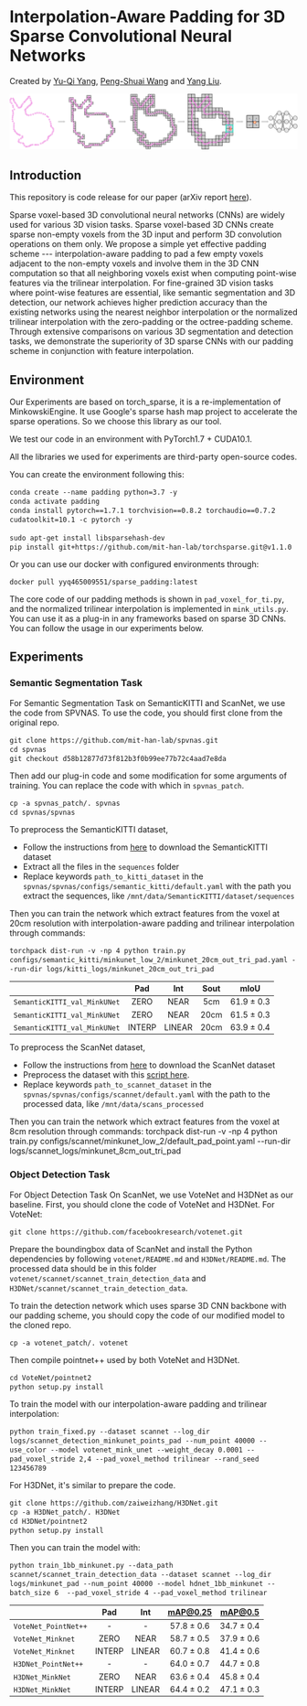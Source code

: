 # Interpolation-Aware Padding for 3D Sparse Convolutional Neural Networks
Created by <a href="https://yukichiii.github.io/" target="_blank">Yu-Qi Yang</a>, <a href="https://wang-ps.github.io/" target="_blank">Peng-Shuai Wang</a> and <a href="https://xueyuhanlang.github.io/" target="_blank">Yang Liu</a>.

![overview](overview/overview.png)

## Introduction
This repository is code release for our paper (arXiv report [here](https://arxiv.org/abs/2108.06925)).

Sparse voxel-based 3D convolutional neural networks (CNNs) are widely used for various 3D vision tasks. Sparse voxel-based 3D CNNs create sparse non-empty voxels from the 3D input and perform 3D convolution operations on them only. We propose a simple yet effective padding scheme --- interpolation-aware padding to pad a few empty voxels adjacent to the non-empty voxels and involve them in the 3D CNN computation so that all neighboring voxels exist when computing point-wise features via the trilinear interpolation. For fine-grained 3D vision tasks where point-wise features are essential, like semantic segmentation and 3D detection, our network achieves higher prediction accuracy than the existing networks using the nearest neighbor interpolation or the normalized trilinear interpolation with the zero-padding or the octree-padding scheme. Through extensive comparisons on various 3D segmentation and detection tasks, we demonstrate the superiority of 3D sparse CNNs with our padding scheme in conjunction with feature interpolation.

## Environment
Our Experiments are based on torch_sparse, it is a re-implementation of MinkowskiEngine. It use Google's sparse hash map project to accelerate the sparse operations. So we choose this library as our tool.

We test our code in an environment with PyTorch1.7 + CUDA10.1.

All the libraries we used for experiments are third-party open-source codes.

You can create the environment following this:

    conda create --name padding python=3.7 -y
    conda activate padding
    conda install pytorch==1.7.1 torchvision==0.8.2 torchaudio==0.7.2 cudatoolkit=10.1 -c pytorch -y

    sudo apt-get install libsparsehash-dev
    pip install git+https://github.com/mit-han-lab/torchsparse.git@v1.1.0


Or you can use our docker with configured environments through:

    docker pull yyq465009551/sparse_padding:latest


The core code of our padding methods is shown in `pad_voxel_for_ti.py`, and the normalized trilinear interpolation is implemented in `mink_utils.py`. You can use it as a plug-in in any frameworks based on sparse 3D CNNs. You can follow the usage in our experiments below.

## Experiments
### Semantic Segmentation Task
For Semantic Segmentation Task on SemanticKITTI and ScanNet, we use the code from SPVNAS. To use the code, you should first clone from the original repo.

    git clone https://github.com/mit-han-lab/spvnas.git
    cd spvnas
    git checkout d58b12877d73f812b3f0b99ee77b72c4aad7e8da

Then add our plug-in code and some modification for some arguments of training. You can replace the code with which in `spvnas_patch`.

    cp -a spvnas_patch/. spvnas
    cd spvnas/spvnas

To preprocess the SemanticKITTI dataset,
- Follow the instructions from [here](http://www.semantic-kitti.org) to download the SemanticKITTI dataset
- Extract all the files in the `sequences` folder
- Replace keywords `path_to_kitti_dataset` in the `spvnas/spvnas/configs/semantic_kitti/default.yaml` with the path you extract the sequences, like `/mnt/data/SemanticKITTI/dataset/sequences`

Then you can train the network which extract features from the voxel at 20cm resolution with interpolation-aware padding and trilinear interpolation through commands:

    torchpack dist-run -v -np 4 python train.py configs/semantic_kitti/minkunet_low_2/minkunet_20cm_out_tri_pad.yaml --run-dir logs/kitti_logs/minkunet_20cm_out_tri_pad

|                               |    Pad   |    Int   |   Sout   |     mIoU       |
| :---------------------------  | :------: | :------: | :------: | :------------: |
| `SemanticKITTI_val_MinkUNet`  |   ZERO   |   NEAR   |   5cm    |   61.9 ± 0.3   |
| `SemanticKITTI_val_MinkUNet`  |   ZERO   |   NEAR   |   20cm   |   61.5 ± 0.3   |
| `SemanticKITTI_val_MinkUNet`  |  INTERP  |  LINEAR  |   20cm   |   63.9 ± 0.4   |


To preprocess the ScanNet dataset,
- Follow the instructions from [here](http://kaldir.vc.in.tum.de/scannet_benchmark/documentation) to download the ScanNet dataset
- Preprocess the dataset with this [script here](https://github.com/chrischoy/SpatioTemporalSegmentation/blob/master/lib/datasets/preprocessing/scannet.py).
- Replace keywords `path_to_scannet_dataset` in the `spvnas/spvnas/configs/scannet/default.yaml` with the path to the processed data, like `/mnt/data/scans_processed`

Then you can train the network which extract features from the voxel at 8cm resolution through commands:
    torchpack dist-run -v -np 4 python train.py configs/scannet/minkunet_low_2/default_pad_point.yaml --run-dir logs/scannet_logs/minkunet_8cm_out_tri_pad



### Object Detection Task
For Object Detection Task On ScanNet, we use VoteNet and H3DNet as our baseline. First, you should clone the code of VoteNet and H3DNet.
For VoteNet:

    git clone https://github.com/facebookresearch/votenet.git

Prepare the boundingbox data of ScanNet and install the Python dependencies by following `votenet/README.md` and `H3DNet/README.md`. The processed data should be in this folder `votenet/scannet/scannet_train_detection_data` and `H3DNet/scannet/scannet_train_detection_data`.

To train the detection network which uses sparse 3D CNN backbone with our padding scheme, you should copy the code of our modified model to the cloned repo.

    cp -a votenet_patch/. votenet

Then compile pointnet++ used by both VoteNet and H3DNet.

    cd VoteNet/pointnet2
    python setup.py install

To train the model with our interpolation-aware padding and trilinear interpolation:

    python train_fixed.py --dataset scannet --log_dir logs/scannet_detection_minkunet_points_pad --num_point 40000 --use_color --model votenet_mink_unet --weight_decay 0.0001 --pad_voxel_stride 2,4 --pad_voxel_method trilinear --rand_seed 123456789

For H3DNet, it's similar to prepare the code.

    git clone https://github.com/zaiweizhang/H3DNet.git
    cp -a H3DNet_patch/. H3DNet
    cd H3DNet/pointnet2
    python setup.py install

Then you can train the model with:

    python train_1bb_minkunet.py --data_path scannet/scannet_train_detection_data --dataset scannet --log_dir logs/minkunet_pad --num_point 40000 --model hdnet_1bb_minkunet --batch_size 6  --pad_voxel_stride 4 --pad_voxel_method trilinear

|                      |    Pad   |    Int   |    mAP@0.25    |     mAP@0.5    |
| :------------------  | :------: | :------: | :------------: | :------------: |
| `VoteNet_PointNet++` |     -    |     -    |   57.8 ± 0.6   |   34.7 ± 0.4   |
| `VoteNet_Minknet`    |   ZERO   |   NEAR   |   58.7 ± 0.5   |   37.9 ± 0.6   |
| `VoteNet_Minknet`    |  INTERP  |  LINEAR  |   60.7 ± 0.8   |   41.4 ± 0.6   |
| `H3DNet_PointNet++`  |     -    |     -    |   64.0 ± 0.7   |   44.7 ± 0.8   |
| `H3DNet_MinkNet`     |   ZERO   |   NEAR   |   63.6 ± 0.4   |   45.8 ± 0.4   |
| `H3DNet_MinkNet`     |  INTERP  |  LINEAR  |   64.4 ± 0.2   |   47.1 ± 0.3   |